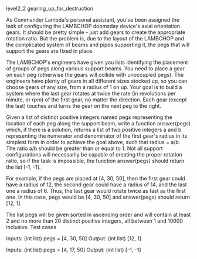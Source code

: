 level2_2 gearing_up_for_destruction


As Commander Lambda's personal assistant, you've been assigned the task of configuring the LAMBCHOP doomsday device's axial orientation gears. It should be pretty simple - just add gears to create the appropriate rotation ratio. But the problem is, due to the layout of the LAMBCHOP and the complicated system of beams and pipes supporting it, the pegs that will support the gears are fixed in place.

The LAMBCHOP's engineers have given you lists identifying the placement of groups of pegs along various support beams. You need to place a gear on each peg (otherwise the gears will collide with unoccupied pegs). The engineers have plenty of gears in all different sizes stocked up, so you can choose gears of any size, from a radius of 1 on up. Your goal is to build a system where the last gear rotates at twice the rate (in revolutions per minute, or rpm) of the first gear, no matter the direction. Each gear (except the last) touches and turns the gear on the next peg to the right.

Given a list of distinct positive integers named pegs representing the location of each peg along the support beam, write a function answer(pegs) which, if there is a solution, returns a list of two positive integers a and b representing the numerator and denominator of the first gear's radius in its simplest form in order to achieve the goal above, such that radius = a/b. The ratio a/b should be greater than or equal to 1. Not all support configurations will necessarily be capable of creating the proper rotation ratio, so if the task is impossible, the function answer(pegs) should return the list [-1, -1].

For example, if the pegs are placed at [4, 30, 50], then the first gear could have a radius of 12, the second gear could have a radius of 14, and the last one a radius of 6. Thus, the last gear would rotate twice as fast as the first one. In this case, pegs would be [4, 30, 50] and answer(pegs) should return [12, 1].

The list pegs will be given sorted in ascending order and will contain at least 2 and no more than 20 distinct positive integers, all between 1 and 10000 inclusive.
Test cases

Inputs:
(int list) pegs = [4, 30, 50]
Output:
(int list) [12, 1]

Inputs:
(int list) pegs = [4, 17, 50]
Output:
(int list) [-1, -1]